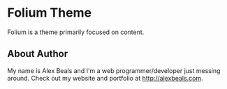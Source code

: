 Folium Theme
============

Folium is a theme primarily focused on content.

About Author
------
My name is Alex Beals and I'm a web programmer/developer just messing around.  Check out my website and portfolio at http://alexbeals.com.